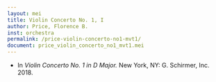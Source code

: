 ```yaml
---
layout: mei
title: Violin Concerto No. 1, I
author: Price, Florence B.
inst: orchestra
permalink: /price-violin-concerto-no1-mvt1/
document: price_violin_concerto_no1_mvt1.mei
---
```


- In *Violin Concerto No. 1 in D Major.* New York, NY: G. Schirmer, Inc. 2018.
